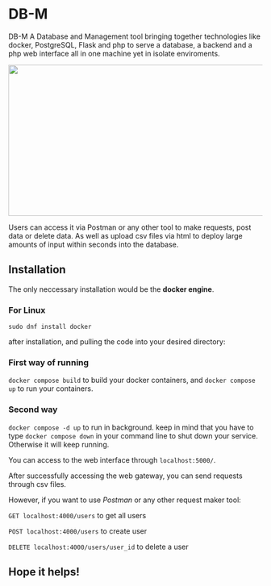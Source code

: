 <h1>DB-M</h1>

DB-M A Database and Management tool bringing together technologies like docker, PostgreSQL, Flask and php to serve a database, a backend and a php web interface all in one machine yet in isolate enviroments.
<p></p>
<img src="https://github.com/user-attachments/assets/ef8c2088-8dd4-4ba3-90a6-d5fa1f5ce468" width="705" height="300">


<p></p>
Users can access it via Postman or any other tool to make requests, post data or delete data. As well as upload csv files via html to deploy large amounts of input within seconds into the database.

<h2>Installation</h2>
<p>The only neccessary installation would be the <b>docker engine</b>.</p>
<h3>For Linux</h3>
<code>sudo dnf install docker</code>

after installation, and pulling the code into your desired directory:

<h3>First way of running</h3>
<code>docker compose build</code>
to build your docker containers, and
<code>docker compose up</code>
to run your containers.

<h3>Second way</h3>

<code>docker compose -d up</code>
to run in background. keep in mind that you have to type 
<code>docker compose down</code>
in your command line to shut down your service. Otherwise it will keep running.

You can access to the web interface through <code>localhost:5000/</code>. 

After successfully accessing the web gateway, you can send requests through <bold>csv</bold> files. 

However, if you want to use <i>Postman</i> or any other request maker tool:

<code>GET localhost:4000/users</code> to get all users

<code>POST localhost:4000/users</code> to create user

<code>DELETE localhost:4000/users/user_id</code> to delete a user

<h2>Hope it helps!</h2>
